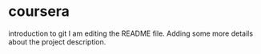 # coursera
introduction to git
I am editing the README file. Adding some more details about the project description.
